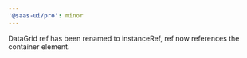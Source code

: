 ```yaml
---
'@saas-ui/pro': minor
---
```


DataGrid ref has been renamed to instanceRef, ref now references the container element.
